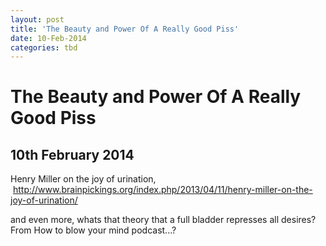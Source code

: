 ```yaml
---
layout: post
title: 'The Beauty and Power Of A Really Good Piss'
date: 10-Feb-2014
categories: tbd
---
```


# The Beauty and Power Of A Really Good Piss

## 10th February 2014

Henry Miller on the joy of urination,   http://www.brainpickings.org/index.php/2013/04/11/henry-miller-on-the-joy-of-urination/

and even more, whats that theory that a full bladder represses all desires? From How to blow your mind podcast...?

 

 
